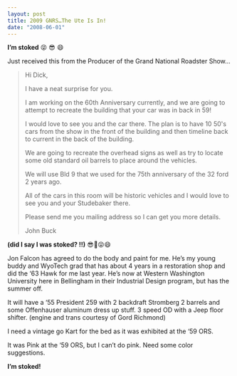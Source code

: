 ```yaml
---
layout: post
title: 2009 GNRS…The Ute Is In!
date: "2008-06-01"
---
```


**I’m stoked** 😝 😎 😄

Just received this from the Producer of the Grand National Roadster Show…

> Hi Dick,
> 
> I have a neat surprise for you.
> 
> I am working on the 60th Anniversary currently, and we are going to attempt to recreate the building that your car was in back in 59!
> 
> I would love to see you and the car there. The plan is to have 10 50's cars from the show in the front of the building and then timeline back to current in the back of the building.
> 
> We are going to recreate the overhead signs as well as try to locate some old standard oil barrels to place around the vehicles.
> 
> We will use Bld 9 that we used for the 75th anniversary of the 32 ford 2 years ago.
> 
> All of the cars in this room will be historic vehicles and I would love to see you and your Studebaker there.
> 
> Please send me you mailing address so I can get you more details.
> 
> John Buck

**(did I say I was stoked? !!)** 😎😬😝😄

Jon Falcon has agreed to do the body and paint for me. He’s my young buddy and WyoTech grad that has about 4 years in a restoration shop and did the ‘63 Hawk for me last year. He’s now at Western Washington University here in Bellingham in their Industrial Design program, but has the summer off.

It will have a ‘55 President 259 with 2 backdraft Stromberg 2 barrels and some Offenhauser aluminum dress up stuff. 3 speed OD with a Jeep floor shifter. (engine and trans courtesy of Gord Richmond)

I need a vintage go Kart for the bed as it was exhibited at the ‘59 ORS.

It was Pink at the ‘59 ORS, but I can’t do pink. Need some color suggestions.

**I’m stoked!**
